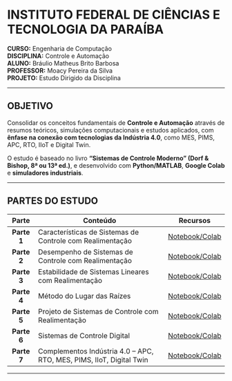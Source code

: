 # INSTITUTO FEDERAL DE CIÊNCIAS E TECNOLOGIA DA PARAÍBA

**CURSO:** Engenharia de Computação  
**DISCIPLINA:** Controle e Automação  
**ALUNO:** Bráulio Matheus Brito Barbosa  
**PROFESSOR:** Moacy Pereira da Silva  
**PROJETO:** Estudo Dirigido da Disciplina

---

## OBJETIVO

Consolidar os conceitos fundamentais de **Controle e Automação** através de resumos teóricos, simulações computacionais e estudos aplicados, com **ênfase na conexão com tecnologias da Indústria 4.0**, como MES, PIMS, APC, RTO, IIoT e Digital Twin.

O estudo é baseado no livro **“Sistemas de Controle Moderno” (Dorf & Bishop, 8ª ou 13ª ed.)**, e desenvolvido com **Python/MATLAB**, **Google Colab** e **simuladores industriais**.

---

## PARTES DO ESTUDO

| Parte | Conteúdo | Recursos |
|:-----:|-----------|-----------|
| **Parte 1** | Características de Sistemas de Controle com Realimentação | [Notebook/Colab](#) | [Vídeos](#) | [Simulações](#) |
| **Parte 2** | Desempenho de Sistemas de Controle com Realimentação | [Notebook/Colab](#) | [Vídeos](#) | [Simulações](#) |
| **Parte 3** | Estabilidade de Sistemas Lineares com Realimentação | [Notebook/Colab](#) | [Vídeos](#) | [Simulações](#) |
| **Parte 4** | Método do Lugar das Raízes | [Notebook/Colab](#) | [Vídeos](#) | [Simulações](#) |
| **Parte 5** | Projeto de Sistemas de Controle com Realimentação | [Notebook/Colab](#) | [Vídeos](#) | [Simulações](#) |
| **Parte 6** | Sistemas de Controle Digital | [Notebook/Colab](#) | [Vídeos](#) | [Simulações](#) |
| **Parte 7** | Complementos Indústria 4.0 – APC, RTO, MES, PIMS, IIoT, Digital Twin | [Notebook/Colab](#) | [Vídeos](#) | [Simulações](#) |

---


